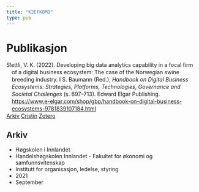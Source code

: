 ```yaml
---
title: "K2EFK8MD"
type: pub
---
```

<h1>Publikasjon</h1>
<article id="csl-bib-container-K2EFK8MD" class="csl-bib-container">
  <div class="csl-bib-body" style="line-height: 1.35; padding-left: 1em; text-indent:-1em;">
  <div class="csl-entry">Slettli, V. K. (2022). Developing big data analytics capability in a focal firm of a digital business ecosystem: The case of the Norwegian swine breeding industry. I S. Baumann (Red.), <i>Handbook on Digital Business Ecosystems: Strategies, Platforms, Technologies, Governance and Societal Challenges</i> (s. 697&#x2013;713). Edward Elgar Publishing. <a href="https://www.e-elgar.com/shop/gbp/handbook-on-digital-business-ecosystems-9781839107184.html">https://www.e-elgar.com/shop/gbp/handbook-on-digital-business-ecosystems-9781839107184.html</a></div>
</div>
  <div class="csl-bib-buttons">
    <a href="#taxonomy-article-K2EFK8MD" class="csl-bib-button">Arkiv</a>
    <a href alt="Cristin URL" class="csl-bib-button">Cristin</a>
    <a href alt="Zotero URL" class="csl-bib-button">Zotero</a>
  </div>
  <div id="csl-bib-meta-container-K2EFK8MD"></div>
</article>
<div id="csl-bib-meta-K2EFK8MD" class="csl-bib-meta">
  <article id="taxonomy-article-K2EFK8MD" class="taxonomy-article">
    <h1>Arkiv</h1>
    <ul>
      <li>Høgskolen i Innlandet</li>
      <li>Handelshøgskolen Innlandet - Fakultet for økonomi og samfunnsvitenskap</li>
      <li>Institutt for organisasjon, ledelse, styring</li>
      <li>2021</li>
      <li>September</li>
    </ul>
  </article>
</div>
